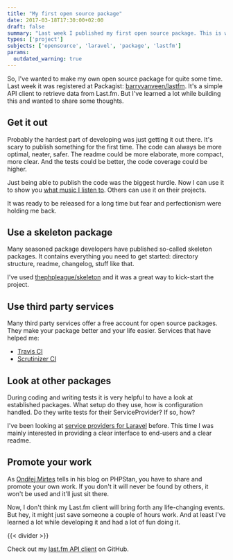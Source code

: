 ```yaml
---
title: "My first open source package"
date: 2017-03-18T17:30:00+02:00
draft: false
summary: "Last week I published my first open source package. This is what I learned while working on it."
types: ['project']
subjects: ['opensource', 'laravel', 'package', 'lastfm']
params:
  outdated_warning: true
---
```

So, I've wanted to make my own open source package for quite some time. Last week it was registered at Packagist: [barryvanveen/lastfm](https://github.com/barryvanveen/lastfm). It's a simple API client to retrieve data from Last.fm. But I've learned a lot while building this and wanted to share some thoughts.

## Get it out
Probably the hardest part of developing was just getting it out there. It's scary to publish something for the first time. The code can always be more optimal, neater, safer. The readme could be more elaborate, more compact, more clear. And the tests could be better, the code coverage could be higher.

Just being able to publish the code was the biggest hurdle. Now I can use it to show you [what music I listen to](/about/music). Others can use it on their projects.

It was ready to be released for a long time but fear and perfectionism were holding me back.

## Use a skeleton package
Many seasoned package developers have published so-called skeleton packages. It contains everything you need to get started: directory structure, readme, changelog, stuff like that.

I've used [thephpleague/skeleton](https://github.com/thephpleague/skeleton) and it was a great way to kick-start the project.

## Use third party services
Many third party services offer a free account for open source packages. They make your package better and your life easier. Services that have helped me:
* [Travis CI](https://travis-ci.org/barryvanveen/lastfm)
* [Scrutinizer CI](https://scrutinizer-ci.com/g/barryvanveen/lastfm/)

## Look at other packages
During coding and writing tests it is very helpful to have a look at established packages. What setup do they use, how is configuration handled. Do they write tests for their ServiceProvider? If so, how?

I've been looking at [service providers for Laravel](/articles/34-laravel-service-provider-examples) before. This time I was mainly interested in providing a clear interface to end-users and a clear readme.

## Promote your work
As [Ondřej Mirtes](https://medium.com/@ondrejmirtes/how-i-got-from-0-to-1-000-stars-on-github-in-three-months-with-my-open-source-side-project-8ffe4725146#.79sny9qrj) tells in his blog on PHPStan, you have to share and promote your own work. If you don't it will never be found by others, it won't be used and it'll just sit there.

Now, I don't think my Last.fm client will bring forth any life-changing events. But hey, it might just save someone a couple of hours work. And at least I've learned a lot while developing it and had a lot of fun doing it.

{{< divider >}}

Check out my [last.fm API client](https://github.com/barryvanveen/lastfm) on GitHub.